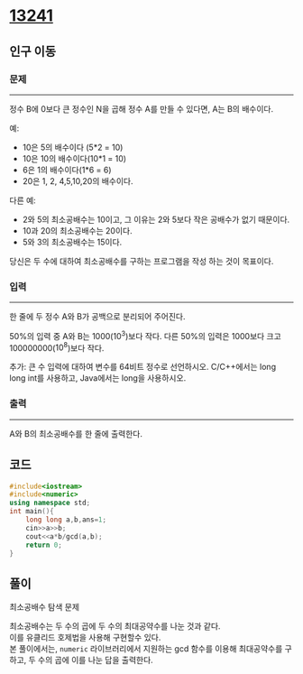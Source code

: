 # [13241](https://www.acmicpc.net/problem/13241)

## 인구 이동

### 문제

---

정수 B에 0보다 큰 정수인 N을 곱해 정수 A를 만들 수 있다면, A는 B의 배수이다.

예:

- 10은 5의 배수이다 (5*2 = 10)
- 10은 10의 배수이다(10*1 = 10)
- 6은 1의 배수이다(1*6 = 6)
- 20은 1, 2, 4,5,10,20의 배수이다.

다른 예:

- 2와 5의 최소공배수는 10이고, 그 이유는 2와 5보다 작은 공배수가 없기 때문이다.
- 10과 20의 최소공배수는 20이다.
- 5와 3의 최소공배수는 15이다.

당신은 두 수에 대하여 최소공배수를 구하는 프로그램을 작성 하는 것이 목표이다.

### 입력

---

한 줄에 두 정수 A와 B가 공백으로 분리되어 주어진다.

50%의 입력 중 A와 B는 1000($10^3$)보다 작다. 다른 50%의 입력은 1000보다 크고 100000000($10^8$)보다 작다.

추가: 큰 수 입력에 대하여 변수를 64비트 정수로 선언하시오. C/C++에서는 long long int를 사용하고, Java에서는 long을 사용하시오.

### 출력

---

A와 B의 최소공배수를 한 줄에 출력한다.

## 코드

```cpp
#include<iostream>
#include<numeric>
using namespace std;
int main(){
    long long a,b,ans=1;
    cin>>a>>b;
    cout<<a*b/gcd(a,b);
    return 0;
}
```

## 풀이

최소공배수 탐색 문제

최소공배수는 두 수의 곱에 두 수의 최대공약수를 나눈 것과 같다.  
이를 유클리드 호제법을 사용해 구현할수 있다.  
본 풀이에서는, `numeric` 라이브러리에서 지원하는 gcd 함수를 이용해 최대공약수를 구하고, 두 수의 곱에 이를 나눈 답을 출력한다.  
